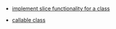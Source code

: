 * [implement slice functionality for a class ](https://stackoverflow.com/questions/2936863/implementing-slicing-in-getitem)

* [callable class](https://python-course.eu/oop/callable-instances-classes.php)
